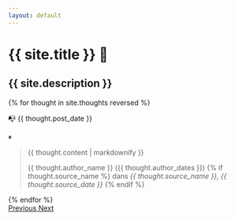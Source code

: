 ```yaml
---
layout: default
---
```


<div class="row justify-content-center px-2 pt-3 pb-3 mb-2">
  <div class="col-12 col-lg-9">
    <h1 class='font-weight-light'>{{ site.title }}  🤔</h1>
    <h2 class="font-weight-light lead text-secondary">{{ site.description }}</h2>
  </div>
</div>

<div id="carousel" class="carousel slide carousel-fade px-2 pt-4 pb-3 rounded" data-ride="carousel">
  <div class="row justify-content-center">
    <div class="col-12 col-lg-9">
      <div class="carousel-inner randomize">
        {% for thought in site.thoughts reversed %}
          <div
            {% if forloop.first %}
              class="carousel-item active"
            {% else %}
              class="carousel-item"
            {% endif %}
          >
            <div class="lead text-secondary pb-2 d-flex justify-content-between">
              <p><span class='pr-2'>📭</span> {{ thought.post_date }}</p>
              <p class='d-none' id='pause'>⏸</p>
            </div>
            <blockquote class="blockquote text-justify">
              <p class="mb-0">{{ thought.content | markdownify }}</p>
              <footer class="blockquote-footer text-right">
                {{ thought.author_name }} ({{ thought.author_dates }})
                {% if thought.source_name %}
                  dans <cite title="Source Title">{{ thought.source_name }}, {{ thought.source_date }}</cite>
                {% endif %}
              </footer>
            </blockquote>
          </div>
        {% endfor %}
      </div>
    </div>
  </div>
  <a class="carousel-control-prev d-none d-lg-block pt-5 mt-5" href="#carousel" role="button" data-slide="prev">
    <span class="carousel-control-prev-icon" aria-hidden="true"></span>
    <span class="sr-only">Previous</span>
  </a>
  <a class="carousel-control-next d-none d-lg-block pt-5 mt-5" href="#carousel" role="button" data-slide="next">
    <span class="carousel-control-next-icon" aria-hidden="true"></span>
    <span class="sr-only">Next</span>
  </a>

</div>


